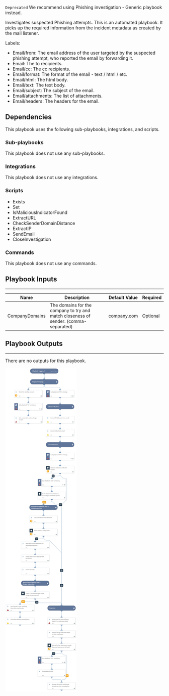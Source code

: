 `Deprecated` We recommend using Phishing investigation - Generic playbook instead.

Investigates suspected Phishing attempts. This is an automated playbook.
It picks up the required information from the incident metadata as created by the mail listener.

Labels:
- Email/from: The email address of the user targeted by the suspected phishing attempt, who reported the email by forwarding it.
- Email: The to recipients.
- Email/cc: The cc recipients.
- Email/format: The format of the email - text / html / etc.
- Email/html: The html body.
- Email/text: The text body.
- Email/subject: The subject of the email.
- Email/attachments: The list of attachments.
- Email/headers: The headers for the email.

## Dependencies
This playbook uses the following sub-playbooks, integrations, and scripts.

### Sub-playbooks
This playbook does not use any sub-playbooks.

### Integrations
This playbook does not use any integrations.

### Scripts
* Exists
* Set
* IsMaliciousIndicatorFound
* ExtractURL
* CheckSenderDomainDistance
* ExtractIP
* SendEmail
* CloseInvestigation

### Commands
This playbook does not use any commands.

## Playbook Inputs
---

| **Name** | **Description** | **Default Value** | **Required** |
| --- | --- | --- | --- | 
| CompanyDomains | The domains for the company to try and match closeness of sender. (comma-separated) | company.com | Optional |

## Playbook Outputs
---
There are no outputs for this playbook.

![PhishingAutomated](https://github.com/ElazarK/content-docs/blob/master/images/playbooks/PhishingAutomated.png)

